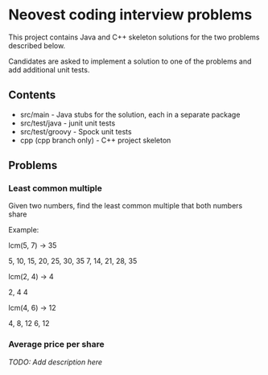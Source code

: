 # Neovest coding interview problems

This project contains Java and C++ skeleton solutions for the two problems described below. 

Candidates are asked to implement a solution to one of the problems and add additional unit tests.

## Contents

* src/main - Java stubs for the solution, each in a separate package
* src/test/java - junit unit tests
* src/test/groovy - Spock unit tests
* cpp (cpp branch only) - C++ project skeleton

## Problems

### Least common multiple

Given two numbers, find the least common multiple that both numbers share

Example:

lcm(5, 7) -> 35

  5, 10, 15, 20, 25, 30, 35
  7, 14, 21, 28, 35

lcm(2, 4) -> 4

  2, 4
  4

lcm(4, 6) -> 12

  4, 8, 12
  6, 12

### Average price per share

_TODO: Add description here_

